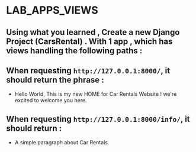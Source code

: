 # LAB_APPS_VIEWS

## Using what you learned , Create a new Django Project (CarsRental) . With 1 app , which has  views handling the following paths : 

## When requesting `http://127.0.0.1:8000/`, it should return the phrase :
- Hello World, This is my new HOME for Car Rentals Website  ! we're excited to welcome you here.

## When requesting `http://127.0.0.1:8000/info/`, it should return  :
- A simple paragraph about Car Rentals. 
